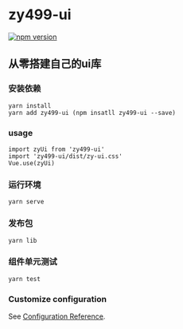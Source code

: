 # zy499-ui
[![npm version](https://badge.fury.io/js/zy499-ui.svg)](https://badge.fury.io/js/zy499-ui)

## 从零搭建自己的ui库

### 安装依赖
```
yarn install
yarn add zy499-ui (npm insatll zy499-ui --save)
```
### usage
```
import zyUi from 'zy499-ui'
import 'zy499-ui/dist/zy-ui.css'
Vue.use(zyUi)
```

### 运行环境
```
yarn serve
```

### 发布包
```
yarn lib
```

### 组件单元测试
```
yarn test
```

### Customize configuration
See [Configuration Reference](https://cli.vuejs.org/config/).
